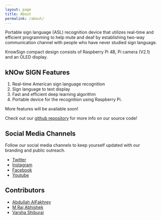 ```yaml
---
layout: page
title: About
permalink: /about/
---
```


Portable sign language (ASL) recognition device that utilizes real-time and efficient programming to help mute and deaf by establishing two-way communication channel with people who have never studied sign language.

KnowSign compact design consists of Raspberry Pi 4B, Pi camera (V2.1) and an OLED display.

## kNOw SIGN Features

1. Real-time American sign language recognition
2. Sign language to text display
3. Fast and efficient deep learning algorithm
4. Portable device for the recognition using Raspberry Pi.

More features will be available soon!


Check out our [github repository][github] for more info on our source code!

[github]: https://github.com/raj99-code/realtime-sign-language-recognition

## Social Media Channels

Follow our social media channels to keep yourself updated with our branding and public outreach.

- [Twitter](https://twitter.com/Know__Sign)
- [Instagram](https://www.instagram.com/know.sign)
- [Facebook](https://www.facebook.com/KnowSign)
- [Youtube](https://www.youtube.com/channel/UCDok7kkuFErYF-Gch3gnTTw)

## Contributors
- [Abdullah AlFakhrey](https://github.com/Abdullah-alfakhrey)
- [M Raj Abhishek](https://github.com/raj99-code)
- [Varsha Shiburaj](https://github.com/VarshaShiburaj)

